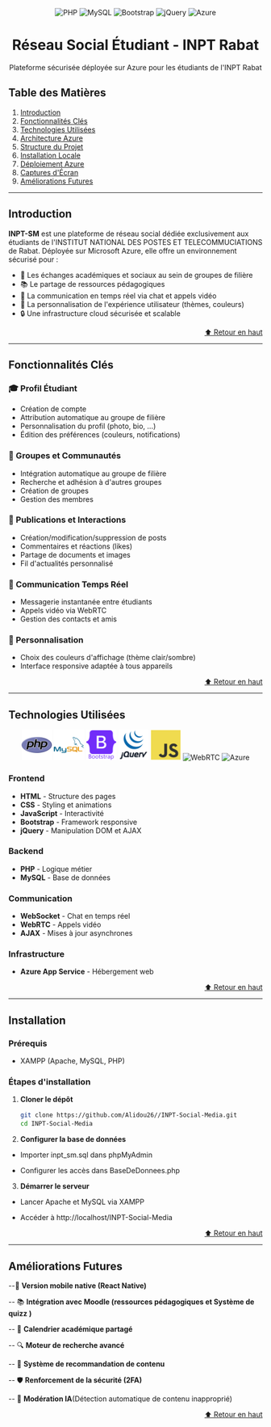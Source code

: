 <a name="top"></a>

<div align="center">
  <img src="https://img.shields.io/badge/PHP-777BB4?style=for-the-badge&logo=php&logoColor=white" alt="PHP">
  <img src="https://img.shields.io/badge/MySQL-4479A1?style=for-the-badge&logo=mysql&logoColor=white" alt="MySQL">
  <img src="https://img.shields.io/badge/Bootstrap-7952B3?style=for-the-badge&logo=bootstrap&logoColor=white" alt="Bootstrap">
  <img src="https://img.shields.io/badge/jQuery-0769AD?style=for-the-badge&logo=jquery&logoColor=white" alt="jQuery">
  <img src="https://img.shields.io/badge/Azure-0089D6?style=for-the-badge&logo=microsoft-azure&logoColor=white" alt="Azure">
  <h1>Réseau Social Étudiant - INPT Rabat</h1>
  <p>Plateforme sécurisée déployée sur Azure pour les étudiants de l'INPT Rabat</p>
</div>

## Table des Matières
1. [Introduction](#introduction)
2. [Fonctionnalités Clés](#features)
3. [Technologies Utilisées](#tech)
4. [Architecture Azure](#azure-arch)
5. [Structure du Projet](#structure)
6. [Installation Locale](#installation)
7. [Déploiement Azure](#azure-deploy)
8. [Captures d'Écran](#screenshots)
9. [Améliorations Futures](#future)

---

## Introduction<a name="introduction"></a>

**INPT-SM** est une plateforme de réseau social dédiée exclusivement aux étudiants de l'INSTITUT NATIONAL DES POSTES ET TELECOMMUCIATIONS de Rabat. Déployée sur Microsoft Azure, elle offre un environnement sécurisé pour :

- 👥 Les échanges académiques et sociaux au sein de groupes de filière
- 📚 Le partage de ressources pédagogiques
- 💬 La communication en temps réel via chat et appels vidéo
- 🎨 La personnalisation de l'expérience utilisateur (thèmes, couleurs)
- 🔒 Une infrastructure cloud sécurisée et scalable

<div align="right">
  <a href="#top">⬆ Retour en haut</a>
</div>

---

## Fonctionnalités Clés<a name="features"></a>

### 🎓 Profil Étudiant
- Création de compte
- Attribution automatique au groupe de filière
- Personnalisation du profil (photo, bio, ...)
- Édition des préférences (couleurs, notifications)

### 👥 Groupes et Communautés
- Intégration automatique au groupe de filière
- Recherche et adhésion à d'autres groupes
- Création de groupes
- Gestion des membres

### 📢 Publications et Interactions
- Création/modification/suppression de posts
- Commentaires et réactions (likes)
- Partage de documents et images
- Fil d'actualités personnalisé

### 💬 Communication Temps Réel
- Messagerie instantanée entre étudiants
- Appels vidéo via WebRTC
- Gestion des contacts et amis

### 🎨 Personnalisation
- Choix des couleurs d'affichage (thème clair/sombre)
- Interface responsive adaptée à tous appareils

<div align="right">
  <a href="#top">⬆ Retour en haut</a>
</div>

---

## Technologies Utilisées<a name="tech"></a>

<div align="center">
  <img src="https://raw.githubusercontent.com/devicons/devicon/master/icons/php/php-original.svg" width="60" height="60" alt="PHP">
  <img src="https://raw.githubusercontent.com/devicons/devicon/master/icons/mysql/mysql-original-wordmark.svg" width="60" height="60" alt="MySQL">
  <img src="https://raw.githubusercontent.com/devicons/devicon/master/icons/bootstrap/bootstrap-plain-wordmark.svg" width="60" height="60" alt="Bootstrap">
  <img src="https://raw.githubusercontent.com/devicons/devicon/master/icons/jquery/jquery-original-wordmark.svg" width="60" height="60" alt="jQuery">
  <img src="https://raw.githubusercontent.com/devicons/devicon/master/icons/javascript/javascript-original.svg" width="60" height="60" alt="JavaScript">
  <img src="https://habrastorage.org/webt/sj/cp/ns/sjcpnsa3rhy4uystxuguhu162pq.png" width="60" height="60" alt="WebRTC">
  <img src="https://www.vectorlogo.zone/logos/microsoft_azure/microsoft_azure-icon.svg" width="60" height="60" alt="Azure">
</div>

### Frontend
- **HTML** - Structure des pages
- **CSS** - Styling et animations
- **JavaScript** - Interactivité
- **Bootstrap** - Framework responsive
- **jQuery** - Manipulation DOM et AJAX

### Backend
- **PHP** - Logique métier
- **MySQL** - Base de données

### Communication
- **WebSocket** - Chat en temps réel
- **WebRTC** - Appels vidéo
- **AJAX** - Mises à jour asynchrones

### Infrastructure
- **Azure App Service** - Hébergement web


<div align="right">
  <a href="#top">⬆ Retour en haut</a>
</div>

---


## Installation<a name="installation"></a>

### Prérequis
- XAMPP (Apache, MySQL, PHP)

### Étapes d'installation
1. **Cloner le dépôt**
   ```bash
   git clone https://github.com/Alidou26//INPT-Social-Media.git
   cd INPT-Social-Media
   ```
   
2. **Configurer la base de données**

  - Importer inpt_sm.sql dans phpMyAdmin

  - Configurer les accès dans BaseDeDonnees.php
    

 3. **Démarrer le serveur**

   - Lancer Apache et MySQL via XAMPP

   - Accéder à http://localhost/INPT-Social-Media


<div align="right"> <a href="#top">⬆ Retour en haut</a> </div>

---

## Améliorations Futures<a name="future"></a>

--📱 **Version mobile native (React Native)**

-- 📚 **Intégration avec Moodle (ressources pédagogiques et Système de quizz )**

-- 📅 **Calendrier académique partagé**

-- 🔍 **Moteur de recherche avancé**

-- 🤖 **Système de recommandation de contenu**

-- 🛡️ **Renforcement de la sécurité (2FA)**

-- 🤖 **Modération IA**(Détection automatique de contenu inapproprié)

<div align="right"> <a href="#top">⬆ Retour en haut</a> </div>
